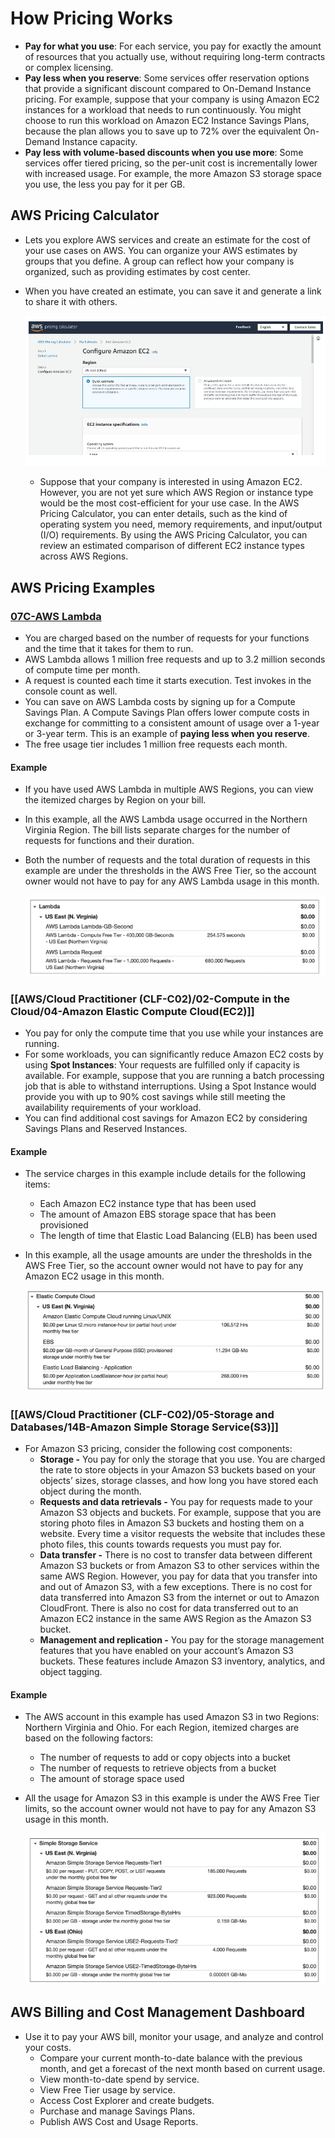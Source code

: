 # How Pricing Works
- **Pay for what you use**: For each service, you pay for exactly the amount of resources that you actually use, without requiring long-term contracts or complex licensing.
- **Pay less when you reserve**: Some services offer reservation options that provide a significant discount compared to On-Demand Instance pricing. For example, suppose that your company is using Amazon EC2 instances for a workload that needs to run continuously. You might choose to run this workload on Amazon EC2 Instance Savings Plans, because the plan allows you to save up to 72% over the equivalent On-Demand Instance capacity.
- **Pay less with volume-based discounts when you use more**: Some services offer tiered pricing, so the per-unit cost is incrementally lower with increased usage. For example, the more Amazon S3 storage space you use, the less you pay for it per GB.

## AWS Pricing Calculator
- Lets you explore AWS services and create an estimate for the cost of your use cases on AWS. You can organize your AWS estimates by groups that you define. A group can reflect how your company is organized, such as providing estimates by cost center.
- When you have created an estimate, you can save it and generate a link to share it with others.

	![aws-pricing-calculator](../img/aws-pricing-calculator.png)

	- Suppose that your company is interested in using Amazon EC2. However, you are not yet sure which AWS Region or instance type would be the most cost-efficient for your use case. In the AWS Pricing Calculator, you can enter details, such as the kind of operating system you need, memory requirements, and input/output (I/O) requirements. By using the AWS Pricing Calculator, you can review an estimated comparison of different EC2 instance types across AWS Regions.

## AWS Pricing Examples

### [07C-AWS Lambda](AWS/Cloud%20Practitioner%20(CLF-C02)/02-Compute%20in%20the%20Cloud/07C-AWS%20Lambda.md)
- You are charged based on the number of requests for your functions and the time that it takes for them to run.
- AWS Lambda allows 1 million free requests and up to 3.2 million seconds of compute time per month.
- A request is counted each time it starts execution. Test invokes in the console count as well.
- You can save on AWS Lambda costs by signing up for a Compute Savings Plan. A Compute Savings Plan offers lower compute costs in exchange for committing to a consistent amount of usage over a 1-year or 3-year term. This is an example of **paying less when you reserve**.
- The free usage tier includes 1 million free requests each month.

#### Example
- If you have used AWS Lambda in multiple AWS Regions, you can view the itemized charges by Region on your bill. 
- In this example, all the AWS Lambda usage occurred in the Northern Virginia Region. The bill lists separate charges for the number of requests for functions and their duration. 
- Both the number of requests and the total duration of requests in this example are under the thresholds in the AWS Free Tier, so the account owner would not have to pay for any AWS Lambda usage in this month.

	![aws_lambda_pricing_example](../img/aws_lambda_pricing_example.png)

### [[AWS/Cloud Practitioner (CLF-C02)/02-Compute in the Cloud/04-Amazon Elastic Compute Cloud(EC2)]]
- You pay for only the compute time that you use while your instances are running.
- For some workloads, you can significantly reduce Amazon EC2 costs by using **Spot Instances**: Your requests are fulfilled only if capacity is available. For example, suppose that you are running a batch processing job that is able to withstand interruptions. Using a Spot Instance would provide you with up to 90% cost savings while still meeting the availability requirements of your workload.
- You can find additional cost savings for Amazon EC2 by considering Savings Plans and Reserved Instances.

#### Example
- The service charges in this example include details for the following items:
	- Each Amazon EC2 instance type that has been used
	- The amount of Amazon EBS storage space that has been provisioned
	- The length of time that Elastic Load Balancing (ELB) has been used
- In this example, all the usage amounts are under the thresholds in the AWS Free Tier, so the account owner would not have to pay for any Amazon EC2 usage in this month.

	![ec2_pricing_example](../img/ec2_pricing_example.png)

### [[AWS/Cloud Practitioner (CLF-C02)/05-Storage and Databases/14B-Amazon Simple Storage Service(S3)]]
- For Amazon S3 pricing, consider the following cost components:
	- **Storage -** You pay for only the storage that you use. You are charged the rate to store objects in your Amazon S3 buckets based on your objects’ sizes, storage classes, and how long you have stored each object during the month.
	- **Requests and data retrievals -** You pay for requests made to your Amazon S3 objects and buckets. For example, suppose that you are storing photo files in Amazon S3 buckets and hosting them on a website. Every time a visitor requests the website that includes these photo files, this counts towards requests you must pay for.
	- **Data transfer -** There is no cost to transfer data between different Amazon S3 buckets or from Amazon S3 to other services within the same AWS Region. However, you pay for data that you transfer into and out of Amazon S3, with a few exceptions. There is no cost for data transferred into Amazon S3 from the internet or out to Amazon CloudFront. There is also no cost for data transferred out to an Amazon EC2 instance in the same AWS Region as the Amazon S3 bucket.
	- **Management and replication -** You pay for the storage management features that you have enabled on your account’s Amazon S3 buckets. These features include Amazon S3 inventory, analytics, and object tagging.

#### Example
- The AWS account in this example has used Amazon S3 in two Regions: Northern Virginia and Ohio. For each Region, itemized charges are based on the following factors:
	- The number of requests to add or copy objects into a bucket
	- The number of requests to retrieve objects from a bucket
	- The amount of storage space used

- All the usage for Amazon S3 in this example is under the AWS Free Tier limits, so the account owner would not have to pay for any Amazon S3 usage in this month.

	![aws_s3_pricing_example](../img/aws_s3_pricing_example.png)

## AWS Billing and Cost Management Dashboard
- Use it to pay your AWS bill, monitor your usage, and analyze and control your costs.
	- Compare your current month-to-date balance with the previous month, and get a forecast of the next month based on current usage.
	- View month-to-date spend by service.
	- View Free Tier usage by service.
	- Access Cost Explorer and create budgets.
	- Purchase and manage Savings Plans.
	- Publish AWS Cost and Usage Reports.